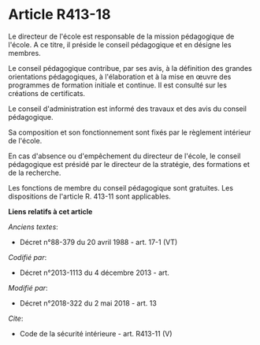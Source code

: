 # Article R413-18

Le directeur de l'école est responsable de la mission pédagogique de l'école. A ce titre, il préside le conseil pédagogique
et en désigne les membres. 

Le conseil pédagogique contribue, par ses avis, à la définition des grandes orientations pédagogiques, à l'élaboration et à
la mise en œuvre des programmes de formation initiale et continue. Il est consulté sur les créations de certificats. 

Le conseil d'administration est informé des travaux et des avis du conseil pédagogique. 

Sa composition et son fonctionnement sont fixés par le règlement intérieur de l'école. 

En cas d'absence ou d'empêchement du directeur de l'école, le conseil pédagogique est présidé par le directeur de la
stratégie, des formations et de la recherche. 

Les fonctions de membre du conseil pédagogique sont gratuites. Les dispositions de l'article R. 413-11 sont applicables.

**Liens relatifs à cet article**

_Anciens textes_:

  - Décret n°88-379 du 20 avril 1988 - art. 17-1 (VT)

_Codifié par_:

  - Décret n°2013-1113 du 4 décembre 2013 - art.

_Modifié par_:

  - Décret n°2018-322 du 2 mai 2018 - art. 13

_Cite_:

  - Code de la sécurité intérieure - art. R413-11 (V)
